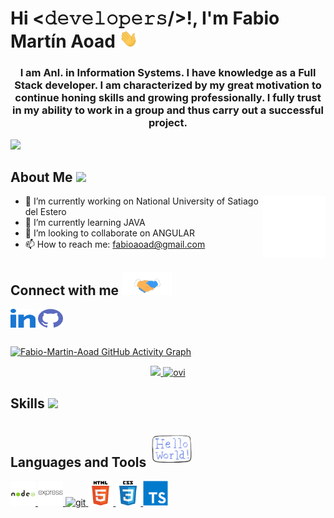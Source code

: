 # Hi <𝚍𝚎𝚟𝚎𝚕𝚘𝚙𝚎𝚛𝚜/>!, I'm Fabio Martín Aoad   <img src="https://github.com/fabioaoad/fabioaoad/blob/main/gifs/Hi.gif" width="30px">


<h3 align="center">
I am Anl. in Information Systems. I have knowledge as a Full Stack developer. I am characterized by my great motivation to continue honing skills and growing professionally. I fully trust in my ability to work in a group and thus carry out a successful project.
</h3>




![](https://komarev.com/ghpvc/?username=fabioaoad&color=blueviolet)

<h2> About Me <img src = "https://media0.giphy.com/media/KDDpcKigbfFpnejZs6/giphy.gif?cid=ecf05e47oy6f4zjs8g1qoiystc56cu7r9tb8a1fe76e05oty&rid=giphy.gif" width = 90px></h2>


<img align="right" width=100px height=100px alt="side_sticker" src="https://github.com/fabioaoad/fabioaoad/blob/main/gifs/move.gif" />



- 🔭 I’m currently working on National University of Satiago del Estero
- 🌱 I’m currently learning JAVA
- 👯 I’m looking to collaborate on ANGULAR
- 📫 How to reach me: fabioaoad@gmail.com

<h2 align="left">Connect with me <img src = "https://github.com/fabioaoad/fabioaoad/blob/main/gifs/handshake.gif" width = 80px> </h2>
<p align="left">
<a href="https://www.linkedin.com/in/fabio-martin-aoad-317293bb/" target="_blank" rel="noreferrer noopener"><img align="center" src="https://github.com/fabioaoad/fabioaoad/blob/main/svg/linkedin.svg" alt="fabioaoad" height="30" width="40" /></a>
<a href="https://fabioaoad.github.io/" target="_blank" rel="noreferrer noopener"><img align="center" src="https://github.com/fabioaoad/fabioaoad/blob/main/svg/github.svg" alt="fabioaoad" height="30" width="40" /></a>

</p>



<h2></h2>




[![Fabio-Martin-Aoad GitHub Activity Graph](https://activity-graph.herokuapp.com/graph?username=fabioaoad&&theme=redical&hide_border=true&area=true)](https://git.io/praveenscience)
<p align="center">
<a href="https://github.com/fabioaoad">
  <img height="130em" src="https://github-readme-stats.vercel.app/api?username=fabioaoad&include_all_commits=true&count_private=true&show_icons=true&line_height=20&title_color=07077a&icon_color=2234AE&text_color=D3D3D3&bg_color=0,000000,130F40"/>
  <img height="130em" src="https://github-readme-stats.vercel.app/api/top-langs?username=fabioaoad&show_icons=true&locale=en&layout=compact&title_color=07077a&icon_color=2234AE&text_color=D3D3D3&bg_color=0,000000,130F40" alt="ovi"/>
</a>
</p>




<h2> Skills <img src = "https://media2.giphy.com/media/QssGEmpkyEOhBCb7e1/giphy.gif?cid=ecf05e47a0n3gi1bfqntqmob8g9aid1oyj2wr3ds3mg700bl&rid=giphy.gif" width = 32px> </h2>



<h2> Languages and Tools <img src = "https://github.com/fabioaoad/fabioaoad/blob/main/gifs/helloworld.gif" width = 72px> </h2>
<p align="left"> 
    <a href="https://nodejs.org" target="_blank"> <img src="https://raw.githubusercontent.com/devicons/devicon/master/icons/nodejs/nodejs-original-wordmark.svg" alt="nodejs" width="40" height="40"/>
    </a>
    <a href="https://expressjs.com" target="_blank"> <img src="https://raw.githubusercontent.com/devicons/devicon/master/icons/express/express-original-wordmark.svg" alt="express" width="40" height="40"/>
    </a>
    <a href="https://git-scm.com/" target="_blank"> <img src="https://www.vectorlogo.zone/logos/git-scm/git-scm-icon.svg" alt="git" width="35" height="35"/>
    </a>
    <a href="https://www.w3.org/html/" target="_blank"> <img src="https://raw.githubusercontent.com/devicons/devicon/master/icons/html5/html5-original-wordmark.svg" alt="html5" width="40" height="40"/>
    </a>
    <a href="https://www.w3schools.com/css/" target="_blank"> <img src="https://raw.githubusercontent.com/devicons/devicon/master/icons/css3/css3-original-wordmark.svg" alt="css3" width="40" height="40"/>
    </a> 
    <a href="https://www.typescriptlang.org/" target="_blank"> <img src="https://raw.githubusercontent.com/devicons/devicon/master/icons/typescript/typescript-original.svg" alt="typescript" width="40" height="40"/>
    </a>


</p>












